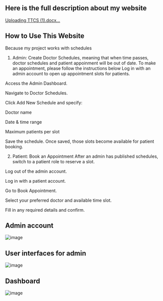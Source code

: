 ## Here is the full description about my website 
[Uploading TTCS (1).docx…]()

## How to Use This Website
Because my project works with schedules 
1. Admin: Create Doctor Schedules, meaning that when time passes, doctor schedules and patient appoinment will be out of date. To make an appointment, please follow the instructions below
Log in with an admin account to open up appointment slots for patients.

Access the Admin Dashboard.

Navigate to Doctor Schedules.

Click Add New Schedule and specify:

Doctor name

Date & time range

Maximum patients per slot

Save the schedule. Once saved, those slots become available for patient booking.

2. Patient: Book an Appointment
After an admin has published schedules, switch to a patient role to reserve a slot.

Log out of the admin account.

Log in with a patient account.

Go to Book Appointment.

Select your preferred doctor and available time slot.

Fill in any required details and confirm.

## Admin account 
![image](https://github.com/user-attachments/assets/247d8dcf-c378-47f1-bf2b-ff9ab0268520)

## User interfaces for admin 
![image](https://github.com/user-attachments/assets/3ef3fc56-2222-4c4b-8754-59865d86a872)
## Dashboard 
![image](https://github.com/user-attachments/assets/d82f5b86-a87c-4b78-95ba-633d0ec91f70)


